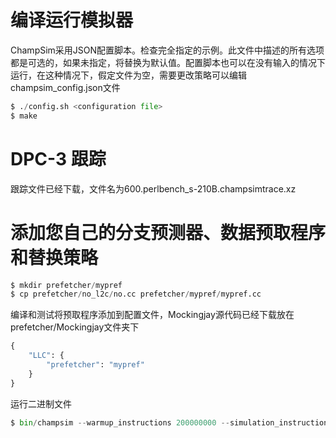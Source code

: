 # 编译运行模拟器

ChampSim采用JSON配置脚本。检查完全指定的示例。此文件中描述的所有选项都是可选的，如果未指定，将替换为默认值。配置脚本也可以在没有输入的情况下运行，在这种情况下，假定文件为空，需要更改策略可以编辑champsim_config.json文件


```python
$ ./config.sh <configuration file>
$ make
```

# DPC-3 跟踪

跟踪文件已经下载，文件名为600.perlbench_s-210B.champsimtrace.xz

# 添加您自己的分支预测器、数据预取程序和替换策略


```python
$ mkdir prefetcher/mypref
$ cp prefetcher/no_l2c/no.cc prefetcher/mypref/mypref.cc
```

编译和测试将预取程序添加到配置文件，Mockingjay源代码已经下载放在prefetcher/Mockingjay文件夹下


```python
{
    "LLC": {
        "prefetcher": "mypref"
    }
}
```

运行二进制文件


```python
$ bin/champsim --warmup_instructions 200000000 --simulation_instructions 500000000 ./600.perlbench_s-210B.champsimtrace.xz
```
